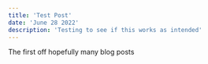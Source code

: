 ```yaml
---
title: 'Test Post'
date: 'June 28 2022'
description: 'Testing to see if this works as intended'
---
```


The first off hopefully many blog posts
